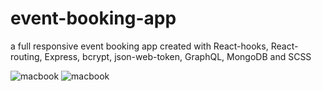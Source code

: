 # event-booking-app
a full responsive event booking app created with React-hooks, React-routing, Express, bcrypt, json-web-token, GraphQL, MongoDB and SCSS

![macbook](https://i.imgur.com/3y3Bbks.png)
![macbook](https://i.imgur.com/VZuQ5jf.png)



